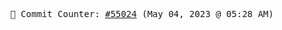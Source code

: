 <p align="center">
    <samp>
        📮 Commit Counter: <a href="https://github.com/Javascript-void0/Javascript-void0/commits/main">#55024</a> (May 04, 2023 @ 05:28 AM)
    </samp>
</p>